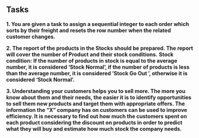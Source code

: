 ## Tasks

**1.	You are given a task to assign a sequential integer to each order which sorts by their freight and resets the row number when the related customer changes.**


**2.	The report of the products in the Stocks should be prepared. The report will cover the number of Product and their stock conditions.**
**Stock condition:**
**If the number of products in stock is equal to the average number, it is considered ‘Stock Normal’, if the number of products is less than the average number, it is considered ’Stock Go Out ’, otherwise it is considered ‘Stock Normal’.**


**3.	Understanding your customers helps you to sell more. The more you know about them and their needs, the easier it is to identify opportunities to sell them new products and target them with appropriate offers. The information the “X” company has on customers can be used to improve efficiency. It is necessary to find out how much the customers spent on each product considering the discount on products in order to predict what they will buy and estimate how much stock the company needs.**




